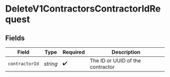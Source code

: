 # DeleteV1ContractorsContractorIdRequest


## Fields

| Field                            | Type                             | Required                         | Description                      |
| -------------------------------- | -------------------------------- | -------------------------------- | -------------------------------- |
| `contractorId`                   | *string*                         | :heavy_check_mark:               | The ID or UUID of the contractor |